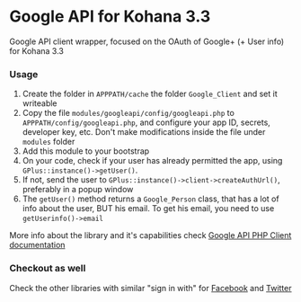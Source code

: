 Google API for Kohana 3.3
================

Google API client wrapper, focused on the OAuth of Google+ (+ User info) for Kohana 3.3

### Usage

1. Create the folder in `APPPATH/cache` the folder `Google_Client` and set it writeable
2. Copy the file `modules/googleapi/config/googleapi.php` to `APPPATH/config/googleapi.php`, and configure your app ID, secrets, developer key, etc. Don't make modifications inside the file under `modules` folder
3. Add this module to your bootstrap
4. On your code, check if your user has already permitted the app, using `GPlus::instance()->getUser()`.
5. If not, send the user to `GPlus::instance()->client->createAuthUrl()`, preferably in a popup window
6. The `getUser()` method returns a `Google_Person` class, that has a lot of info about the user, BUT his email. To get his email, you need to use `getUserinfo()->email`

More info about the library and it's capabilities check [Google API PHP Client documentation](http://code.google.com/p/google-api-php-client/)

### Checkout as well

Check the other libraries with similar "sign in with" for [Facebook](https://github.com/pocesar/facebook-kohana) and [Twitter](https://github.com/pocesar/twitter-kohana)